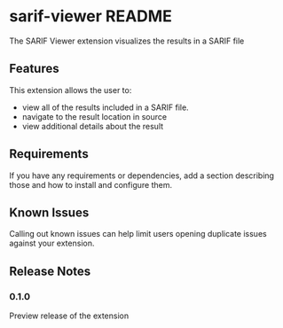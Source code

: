 # sarif-viewer README

The SARIF Viewer extension visualizes the results in a SARIF file

## Features

This extension allows the user to:
 * view all of the results included in a SARIF file.
 * navigate to the result location in source
 * view additional details about the result

## Requirements

If you have any requirements or dependencies, add a section describing those and how to install and configure them.

## Known Issues

Calling out known issues can help limit users opening duplicate issues against your extension.

## Release Notes

### 0.1.0

Preview release of the extension